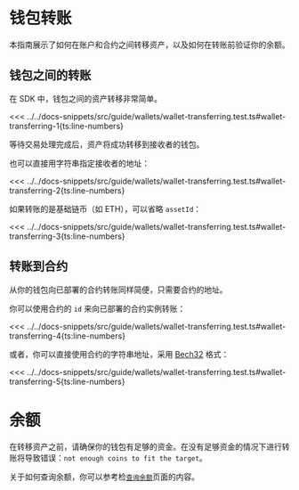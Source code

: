 # 钱包转账

本指南展示了如何在账户和合约之间转移资产，以及如何在转账前验证你的余额。

## 钱包之间的转账

在 SDK 中，钱包之间的资产转移非常简单。

<<< ../../docs-snippets/src/guide/wallets/wallet-transferring.test.ts#wallet-transferring-1{ts:line-numbers}

等待交易处理完成后，资产将成功转移到接收者的钱包。

也可以直接用字符串指定接收者的地址：

<<< ../../docs-snippets/src/guide/wallets/wallet-transferring.test.ts#wallet-transferring-2{ts:line-numbers}

如果转账的是基础链币（如 ETH），可以省略 `assetId`：

<<< ../../docs-snippets/src/guide/wallets/wallet-transferring.test.ts#wallet-transferring-3{ts:line-numbers}

## 转账到合约

从你的钱包向已部署的合约转账同样简便，只需要合约的地址。

你可以使用合约的 `id` 来向已部署的合约实例转账：

<<< ../../docs-snippets/src/guide/wallets/wallet-transferring.test.ts#wallet-transferring-4{ts:line-numbers}

或者，你可以直接使用合约的字符串地址，采用 [Bech32](../types/bech32) 格式：

<<< ../../docs-snippets/src/guide/wallets/wallet-transferring.test.ts#wallet-transferring-5{ts:line-numbers}

# 余额

在转移资产之前，请确保你的钱包有足够的资金。在没有足够资金的情况下进行转账将导致错误：`not enough coins to fit the target`。

关于如何查询余额，你可以参考检[`查询余额`](./checking-balances)页面的内容。